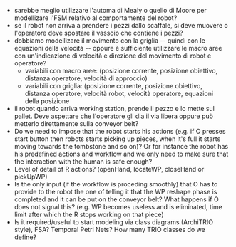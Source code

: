 - sarebbe meglio utilizzare l'automa di Mealy o quello di Moore per modellizare l'FSM relativo al comportamente del robot?
- se il robot non arriva a prendere i pezzi dallo scaffale, si deve muovere o l'operatore deve spostare il vassoio che contiene i pezzi?
- dobbiamo modellizare il movimento con la griglia -- quindi con le equazioni della velocità -- oppure è sufficiente utilizzare le macro aree con un'indicazione di velocità e direzione del movimento di robot e operatore?
  * variabili con macro aree: (posizione corrente, posizione obiettivo, distanza operatore, velocità di approccio)
  * variabili con griglia: (posizione corrente, posizione obiettivo, distanza operatore, velocità robot, velocità operatore, equazioni della posizione
- il robot quando arriva working station, prende il pezzo e lo mette sul pallet. Deve aspettare che l'operatore gli dia il via libera oppure può metterlo direttamente sulla conveyor belt?
- Do we need to impose that the robot starts his actions (e.g. if O presses start button then robots starts picking up pieces, when it's full it starts moving towards the tombstone and so on)? Or for instance the robot has his predefined actions and workflow and we only need to make sure that the interaction with the human is safe enough?
- Level of detail of R actions? (openHand, locateWP, closeHand or pickUpWP)
- Is the only input (if the workflow is proceding smoothly) that O has to provide to the robot the one of telling it that the WP reshape phase is completed and it can be put on the conveyor belt? What happens if O does not signal this? (e.g. WP becomes useless and is eliminated, time limit after which the R stops working on that piece)
- Is it required/useful to start modeling via class diagrams (ArchiTRIO style), FSA? Temporal Petri Nets? How many TRIO classes do we define?